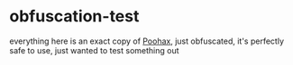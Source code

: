# obfuscation-test
everything here is an exact copy of [Poohax](https://github.com/BIGPOOLOVER/PooHax), just obfuscated, it's perfectly safe to use, just wanted to test something out

